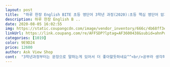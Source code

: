 ```yaml
---
layout: post 
title:  "하루 한장 English BITE 초등 영단어 3학년 과정(2020):초등 핵심 영단어 암기 프로그램, 미래엔" 
description: 하루 한장 English B ..
date: 2020-08-05 16:02:55 
img: https://static.coupangcdn.com/image/vendor_inventory/666c/4b68ff3e11d384eedce3e915e71757de7a6b1dd05e2edad1b0b172126f85.jpg 
linkUrl: https://link.coupang.com/re/AFFSDP?lptag=AF3600438&subid=ahnPublicAsk&pageKey=1098888407&itemId=2057777213&vendorItemId=70025147280&traceid=V0-113-ced5e6516152f410 
categories: [1019] 
color: 9E9D24 
price: 12600 
author: Ask View Shop 
cont:  "3학년과정부터는 문장으로 말하는게 있어서 더 좋아할듯하네요^^<br/>공부라 생각하지않고.<br/> 즐겁게 즐기며 놀며 했으면 좋겠어요<br/>공부할수있는게 큰장점이고 큐알코드로 발음듣는것도 좋은거같아요<br/>낱장으로 되어있으니 딱 양이 정해져 있는 느낌이라 공부할 때 가볍게 할 수 있어서 아이가 좋아하고 어디 갈때에도 이거 한장씩만 챙겨서 가면 되니까 편해요.<br/><br/>만족합니다.<br/><br/>부담없이.<br/> 어렵지않고<br/>선물받은 조카가 넘 좋대요 고맙다고  제가 더 기분이 좋네요<br/>이교재로 영어를 잘한다기보단 공부습관잡아주려고 시작했어요<br/>이이들이 좋아하게끔 간단하게 컬러풀하게 교제가 되어있어 좋고 한장마다 큐알코드가 있어 모르는 단어는 반복 학습하면서 스스로 익힐 수 있어서 좋아요.<br/><br/>이제 3학년 올라가는 아이 단어 공부하려고 구입했어요<br/>조카에게 선물했어요<br/>파닉스부터 시작해서 3권째에요<br/>하루에 한장씩.<br/>.<br/>넘 좋은것같아요<br/>한장씩 떨어져있어서 아이가 질려하지 않고<br/>" 
---
```

